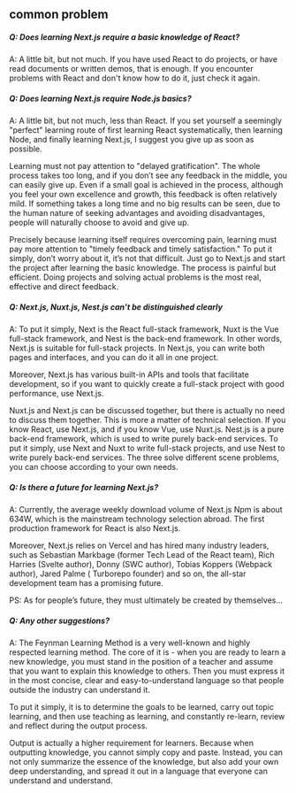 ## common problem

##### Q: Does learning Next.js require a basic knowledge of React?

A: A little bit, but not much. If you have used React to do projects, or have read documents or written demos, that is enough. If you encounter problems with React and don't know how to do it, just check it again.

##### Q: Does learning Next.js require Node.js basics?

A: A little bit, but not much, less than React. If you set yourself a seemingly "perfect" learning route of first learning React systematically, then learning Node, and finally learning Next.js, I suggest you give up as soon as possible.

Learning must not pay attention to "delayed gratification". The whole process takes too long, and if you don’t see any feedback in the middle, you can easily give up. Even if a small goal is achieved in the process, although you feel your own excellence and growth, this feedback is often relatively mild. If something takes a long time and no big results can be seen, due to the human nature of seeking advantages and avoiding disadvantages, people will naturally choose to avoid and give up.

Precisely because learning itself requires overcoming pain, learning must pay more attention to "timely feedback and timely satisfaction." To put it simply, don’t worry about it, it’s not that difficult. Just go to Next.js and start the project after learning the basic knowledge. The process is painful but efficient. Doing projects and solving actual problems is the most real, effective and direct feedback.

##### Q: Next.js, Nuxt.js, Nest.js can’t be distinguished clearly

A: To put it simply, Next is the React full-stack framework, Nuxt is the Vue full-stack framework, and Nest is the back-end framework. In other words, Next.js is suitable for full-stack projects. In Next.js, you can write both pages and interfaces, and you can do it all in one project.

Moreover, Next.js has various built-in APIs and tools that facilitate development, so if you want to quickly create a full-stack project with good performance, use Next.js.

Nuxt.js and Next.js can be discussed together, but there is actually no need to discuss them together. This is more a matter of technical selection. If you know React, use Next.js, and if you know Vue, use Nuxt.js. Nest.js is a pure back-end framework, which is used to write purely back-end services. To put it simply, use Next and Nuxt to write full-stack projects, and use Nest to write purely back-end services. The three solve different scene problems, you can choose according to your own needs.

##### Q: Is there a future for learning Next.js?

A: Currently, the average weekly download volume of Next.js Npm is about 634W, which is the mainstream technology selection abroad. The first production framework for React is also Next.js.

Moreover, Next.js relies on Vercel and has hired many industry leaders, such as Sebastian Markbage (former Tech Lead of the React team), Rich Harries (Svelte author), Donny (SWC author), Tobias Koppers (Webpack author), Jared Palme ( Turborepo founder) and so on, the all-star development team has a promising future.

PS: As for people’s future, they must ultimately be created by themselves…

##### Q: Any other suggestions?

A: The Feynman Learning Method is a very well-known and highly respected learning method. The core of it is - when you are ready to learn a new knowledge, you must stand in the position of a teacher and assume that you want to explain this knowledge to others. Then you must express it in the most concise, clear and easy-to-understand language so that people outside the industry can understand it.

To put it simply, it is to determine the goals to be learned, carry out topic learning, and then use teaching as learning, and constantly re-learn, review and reflect during the output process.

Output is actually a higher requirement for learners. Because when outputting knowledge, you cannot simply copy and paste. Instead, you can not only summarize the essence of the knowledge, but also add your own deep understanding, and spread it out in a language that everyone can understand and understand.

